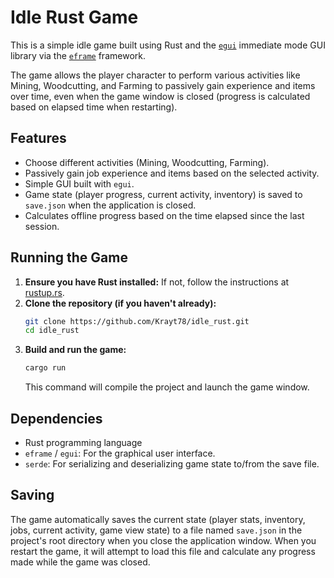 # Idle Rust Game

This is a simple idle game built using Rust and the [`egui`](https://github.com/emilk/egui) immediate mode GUI library via the [`eframe`](https://github.com/emilk/egui/tree/master/crates/eframe) framework.

The game allows the player character to perform various activities like Mining, Woodcutting, and Farming to passively gain experience and items over time, even when the game window is closed (progress is calculated based on elapsed time when restarting).

## Features

*   Choose different activities (Mining, Woodcutting, Farming).
*   Passively gain job experience and items based on the selected activity.
*   Simple GUI built with `egui`.
*   Game state (player progress, current activity, inventory) is saved to `save.json` when the application is closed.
*   Calculates offline progress based on the time elapsed since the last session.

## Running the Game

1.  **Ensure you have Rust installed:** If not, follow the instructions at [rustup.rs](https://rustup.rs/).
2.  **Clone the repository (if you haven't already):**
    ```bash
    git clone https://github.com/Krayt78/idle_rust.git
    cd idle_rust
    ```
3.  **Build and run the game:**
    ```bash
    cargo run
    ```
    This command will compile the project and launch the game window.

## Dependencies

*   Rust programming language
*   `eframe` / `egui`: For the graphical user interface.
*   `serde`: For serializing and deserializing game state to/from the save file.

## Saving

The game automatically saves the current state (player stats, inventory, jobs, current activity, game view state) to a file named `save.json` in the project's root directory when you close the application window. When you restart the game, it will attempt to load this file and calculate any progress made while the game was closed. 